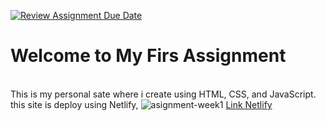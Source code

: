 [![Review Assignment Due Date](https://classroom.github.com/assets/deadline-readme-button-24ddc0f5d75046c5622901739e7c5dd533143b0c8e959d652212380cedb1ea36.svg)](https://classroom.github.com/a/l9v8sNrv)
# Welcome to My Firs Assignment
<br>This is my personal sate where i create using HTML, CSS, and JavaScript. this site is deploy using Netlify,
![asignment-week1](https://github.com/RevoU-FSSE-2/week-1-Hillmifp/assets/135976134/bf05edff-3eba-4931-b3c0-fd1b5d88d4d9)
<a href="https://assignment-week1-hilmifauzi.netlify.app">Link Netlify</a>
